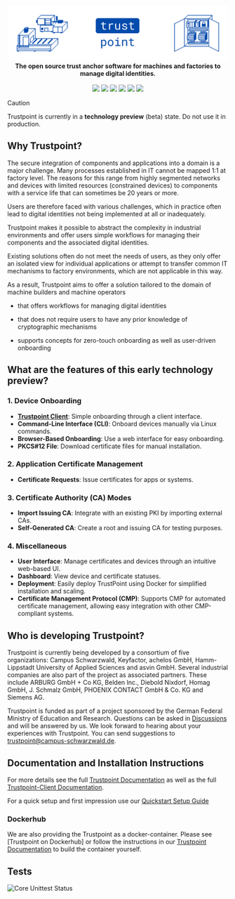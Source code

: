 <p align="center">
  <img alt="Trustpoint" src="/.github-assets/trustpoint_banner.png"><br/>
  <strong>The open source trust anchor software for machines and factories to manage digital identities.</strong><br/><br/>
  <a href="https://trustpoint.campus-schwarzwald.de/en/"><img src="https://img.shields.io/badge/Landing_Page-014BAD?style=flat"></a>
  <a href="https://github.com/orgs/TrustPoint-Project/discussions"><img src="https://img.shields.io/badge/GitHub-Discussions-014BAD?style=flat"></a>
  <a href="https://trustpoint.readthedocs.io"><img src="https://img.shields.io/readthedocs/trustpoint"></a>
  <a href="https://hub.docker.com/r/trustpoint2023/trustpoint"><img src="https://img.shields.io/docker/automated/trustpoint2023/trustpoint"></a> 
  <img src="https://img.shields.io/badge/License-MIT-014BAD?style=flat">
  <img src="https://img.shields.io/badge/Status-Beta-red?style=flat">
</p>

> [!CAUTION]
> Trustpoint is currently in a **technology preview** (beta) state. Do not use it in production.

## Why Trustpoint?

The secure integration of components and applications into a domain is a major challenge. Many processes established in IT cannot be mapped 1:1 at factory level. The reasons for this range from highly segmented networks and devices with limited resources (constrained devices) to components with a service life that can sometimes be 20 years or more.

Users are therefore faced with various challenges, which in practice often lead to digital identities not being implemented at all or inadequately.

Trustpoint makes it possible to abstract the complexity in industrial environments and offer users simple workflows for managing their components and the associated digital identities.

Existing solutions often do not meet the needs of users, as they only offer an isolated view for individual applications or attempt to transfer common IT mechanisms to factory environments, which are not applicable in this way.

As a result, Trustpoint aims to offer a solution tailored to the domain of machine builders and machine operators

- that offers workflows for managing digital identities

- that does not require users to have any prior knowledge of cryptographic mechanisms

- supports concepts for zero-touch onboarding as well as user-driven onboarding

## What are the features of this early technology preview?

### 1. Device Onboarding
- **[Trustpoint Client](https://github.com/TrustPoint-Project/trustpoint-client)**: Simple onboarding through a client interface.
- **Command-Line Interface (CLI)**: Onboard devices manually via Linux commands.
- **Browser-Based Onboarding**: Use a web interface for easy onboarding.
- **PKCS#12 File**: Download certificate files for manual installation.

### 2. Application Certificate Management
- **Certificate Requests**: Issue certificates for apps or systems.

### 3. Certificate Authority (CA) Modes
- **Import Issuing CA**: Integrate with an existing PKI by importing external CAs.
- **Self-Generated CA**: Create a root and issuing CA for testing purposes.

### 4. Miscellaneous
- **User Interface**: Manage certificates and devices through an intuitive web-based UI.
- **Dashboard**: View device and certificate statuses.
- **Deployment**: Easily deploy TrustPoint using Docker for simplified installation and scaling.
- **Certificate Management Protocol (CMP)**: Supports CMP for automated certificate management, allowing easy integration with other CMP-compliant systems.

## Who is developing Trustpoint?

Trustpoint is currently being developed by a consortium of five organizations: Campus Schwarzwald, Keyfactor, achelos GmbH, Hamm-Lippstadt University of Applied Sciences and asvin GmbH. Several industrial companies are also part of the project as associated partners. These include ARBURG GmbH + Co KG, Belden Inc., Diebold Nixdorf, Homag GmbH, J. Schmalz GmbH, PHOENIX CONTACT GmbH & Co. KG and Siemens AG.

Trustpoint is funded as part of a project sponsored by the German Federal Ministry of Education and Research. Questions can be asked in [Discussions](https://github.com/orgs/TrustPoint-Project/discussions) and will be answered by us. We look forward to hearing about your experiences with Trustpoint. You can send suggestions to trustpoint@campus-schwarzwald.de.

## Documentation and Installation Instructions

For more details see the full [Trustpoint Documentation](https://trustpoint.readthedocs.io/en/latest/) as well as
the full [Trustpoint-Client Documentation](https://trustpoint-client.readthedocs.io/en/latest/).

For a quick setup and first impression use our [Quickstart Setup Guide](https://trustpoint.readthedocs.io/en/latest/quickstart_setup.html#)

### Dockerhub

We are also providing the Trustpoint as a docker-container. Please see [Trustpoint on Dockerhub] or follow the 
instructions in our [Trustpoint Documentation](https://trustpoint.readthedocs.io/en/latest/) to build the
container yourself.

## Tests

![Core Unittest Status](https://github.com/TrustPoint-Project/trustpoint/actions/workflows/core-test.yml/badge.svg?branch=test-reports)